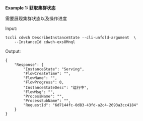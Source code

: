 **Example 1: 获取集群状态**

需要展现集群状态以及操作进度

Input: 

```
tccli cdwch DescribeInstanceState --cli-unfold-argument  \
    --InstanceId cdwch-exs8Mnql
```

Output: 
```
{
    "Response": {
        "InstanceState": "Serving",
        "FlowCreateTime": "",
        "FlowName": "",
        "FlowProgress": 0,
        "InstanceStateDesc": "运行中",
        "FlowMsg": "",
        "ProcessName": "",
        "ProcessSubName": "",
        "RequestId": "6d7144fc-0d83-43fd-a2c4-2693a3cc4184"
    }
}
```

